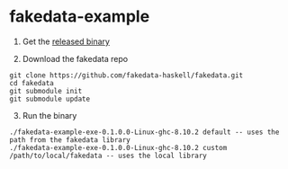 # fakedata-example

1. Get the [released binary](https://github.com/luvemil/fakedata-example/releases/download/v0.1.0.0/fakedata-example-exe-0.1.0.0-Linux-ghc-8.10.2)

2. Download the fakedata repo

```
git clone https://github.com/fakedata-haskell/fakedata.git
cd fakedata
git submodule init
git submodule update
```

3. Run the binary

```
./fakedata-example-exe-0.1.0.0-Linux-ghc-8.10.2 default -- uses the path from the fakedata library
./fakedata-example-exe-0.1.0.0-Linux-ghc-8.10.2 custom /path/to/local/fakedata -- uses the local library
```
